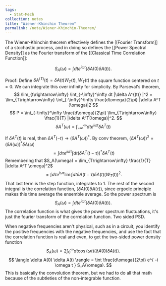 ```yaml
---
tags:
  - Stat-Mech
collection: notes
title: "Wiener-Khinchin Theorem"
permalink: /note/Wiener-Khinchin-Theorem/
---
```

The Wiener-Khinchin theorem effectively defines the [[Fourier Transform]] of a stochastic process, and in doing so defines the [[Power Spectral Density]] as the Fourier transform of the [[Classical Time Correlation Function]]:

$$
S_A(\omega) = \int dt e^{i\omega t} \langle \delta A(0) \delta A(t) \rangle.
$$

Proof:
Define $\delta A^{(T)}(t) = \delta A(t) W_T(t)$, $W_T(t)$ the square function centered on $t=0$. We can integrate this over infinity for simplicity.
By Parseval's theorem,
$$
\lim_{t\rightarrow\infty} \int_{-\infty}^\infty dt |\delta A^{(t)} |^2 = \lim_{T\rightarrow\infty} \int_{-\infty}^\infty \frac{d\omega}{2\pi} |\delta A^T (\omega)|2
$$
$$
P = \int_{-\infty}^\infty \frac{d\omega}{2\pi} \lim_{T\rightarrow\infty} \frac{1}{T} |\delta A^T(\omega)|^2.
$$
$$
\delta A^T(\omega) = \int_{-\infty}^\infty dt e^{ i\omega t } \delta A^T(t)
$$

If $\delta A^T(t)$ is real, then $\delta A^T(-t) \rightarrow (\delta A^T(\omega))^*$.
By conv theorem, $(\delta A^T (\omega))^2 = (\delta A(\omega))^* \delta A(\omega)$
$$
= \int d\tau e^{i \omega \tau} \int dt \left( \delta A^T(t-\tau) \right)^* \delta A^T(t)
$$
Remembering that $S_A(\omega) = \lim_{T\rightarrow\infty} \frac{1}{T} |\delta A^T \omega|^2$
$$
= \int d\tau e^{i\omega \tau} \lim \int dt \delta A(t - \tau) \delta A(t) (W_T(t))^2.
$$
That last term is the step function, integrates to 1. The rest of the second integral is the correlation function,  $\langle \delta A(0) \delta A(\tau) \rangle$, since ergodic principle makes this time average the ensemble average. So the power spectrum is
$$
S_A(\omega) = \int dt e^{i\omega t} \langle \delta A(0) \delta A(t) \rangle.
$$
The correlation function is what gives the power spectrum fluctuations, it's just the fourier transform of the correlation function. Two sided PSD.

When negative frequencies aren't physical, such as in a circuit, you identify the positive frequencies with the negative frequencies, and use the fact that the correlation function is real and even, to get the two-sided power density function
$$
S_A(\omega) = 2 \int_0^\infty dt \cos(\omega t) \langle \delta A(0) \delta A(t) \rangle.
$$
$$
\langle \delta A(0) \delta A(t) \rangle = \int \frac{d\omega}{2\pi} e^{ -i \omega t } S_A(\omega).
$$
This is basically the convolution theorem, but we had to do all that math because of the subtleties of the non-integrable function.